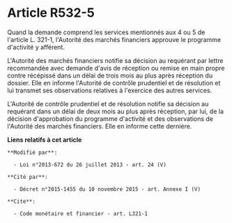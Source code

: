 # Article R532-5

Quand la demande comprend les services mentionnés aux 4 ou 5 de l'article L. 321-1, l'Autorité des marchés financiers
approuve le programme d'activité y afférent.

L'Autorité des marchés financiers notifie sa décision au requérant par lettre recommandée avec demande d'avis de réception ou
remise en main propre contre récépissé dans un délai de trois mois au plus après réception du dossier. Elle en informe
l'Autorité de contrôle prudentiel et de résolution et lui transmet ses observations relatives à l'exercice des autres
services. 

L'Autorité de contrôle prudentiel et de résolution notifie sa décision au requérant dans un délai de deux mois au plus après
réception, par lui, de la décision d'approbation du programme d'activité et des observations de l'Autorité des marchés
financiers. Elle en informe cette dernière.

**Liens relatifs à cet article**

	**Modifié par**:

	  - Loi n°2013-672 du 26 juillet 2013 - art. 24 (V)

	**Cité par**:

	  - Décret n°2015-1455 du 10 novembre 2015 - art. Annexe I (V)

	**Cite**:

	  - Code monétaire et financier - art. L321-1
